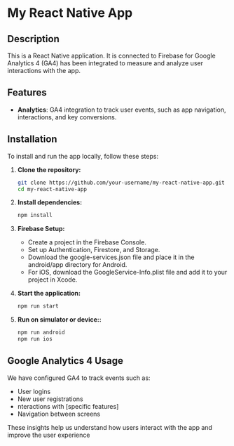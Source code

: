# My React Native App

## Description
This is a React Native application. It is connected to Firebase for Google Analytics 4 (GA4) has been integrated to measure and analyze user interactions with the app.

## Features

- **Analytics**: GA4 integration to track user events, such as app navigation, interactions, and key conversions.

## Installation
To install and run the app locally, follow these steps:

1. **Clone the repository:**

   ```bash
   git clone https://github.com/your-username/my-react-native-app.git
   cd my-react-native-app

2. **Install dependencies:**

   ```bash
   npm install

3. **Firebase Setup:**

   - Create a project in the Firebase Console.
   - Set up Authentication, Firestore, and Storage.
   - Download the google-services.json file and place it in the android/app directory for Android.
   - For iOS, download the GoogleService-Info.plist file and add it to your project in Xcode.
  
4. **Start the application:**

   ```bash
   npm run start

5. **Run on simulator or device::**

   ```bash
   npm run android
   npm run ios

## Google Analytics 4 Usage
We have configured GA4 to track events such as:

- User logins
- New user registrations
- nteractions with [specific features]
- Navigation between screens


These insights help us understand how users interact with the app and improve the user experience
